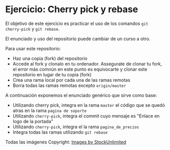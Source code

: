 # Ejercicio: Cherry pick y rebase

El objetivo de este ejercicio es practicar el uso de los comandos `git cherry-pick` y `git rebase`.

El enunciado y uso del repositorio puede cambiar de un curso a otro.

Para usar este repositorio:

* Haz una copia (fork) del repositorio
* Accede al fork y clonalo en tu ordenador. Assegurate de clonar tu fork, el error más comnún en este punto es equivocarte y clonar este repositorio en lugar de tu copia (fork)
* Crea una rama local por cada una de las ramas remotas
* Borra todas las ramas remotas excepto `origin/master`

A continuación exponemos el enunciado genérico que sirve como base:

* Utilizando cherry pick, integra en la rama `master` el código que se quedó atras en la rama `pagina de soporte`
* Utilizando `cherry-pick`, integra el commit cuyo mensaje es "Enlace en logo de la portada"
* Utilizando `cherry-pick`, integra el la rama `pagina_de_precios`
* Integra todas las ramas utilizando `git rebase`

Todas las imágenes Copyright: <a href='http://www.stockunlimited.com'>Images by StockUnlimited</a>
